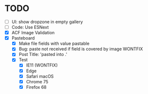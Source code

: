 TODO
====
 - [ ] UI: show dropzone in empty gallery
 - [ ] Code: Use ESNext
 - [x] ACF Image Validation
 - [x] Pasteboard
     - [x] Make file fields with value pastable
     - [x] Bug: paste not received if field is covered by image WONTFIX
     - [x] Post Title: 'pasted into <post> <field>.<ext>'
     - [x] Test
         - [x] IE11 (WONTFIX)
         - [x] Edge
         - [x] Safari macOS
         - [x] Chrome 75
         - [x] Firefox 68
